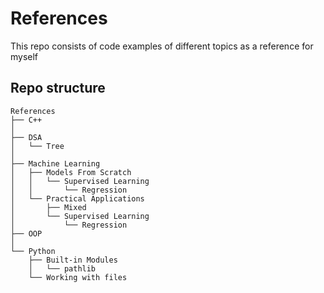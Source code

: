 # References

This repo consists of code examples of different topics as a reference for myself

## Repo structure

```text
References
├── C++
│  
├── DSA
│   └── Tree
│
├── Machine Learning
│   ├── Models From Scratch
│   │   └── Supervised Learning
│   │       └── Regression
│   └── Practical Applications
│       ├── Mixed
│       └── Supervised Learning
│           └── Regression
├── OOP
│
└── Python
    ├── Built-in Modules
    │   └── pathlib
    └── Working with files
```
